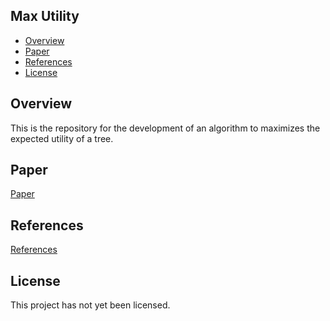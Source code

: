 ## Max Utility

- [Overview](#overview)
- [Paper](#paper)
- [References](#references)
- [License](#license)

<a name="overview"/></a>
## Overview
This is the repository for the development of an algorithm to maximizes the expected utility of a tree.

<a name="paper"/></a>
## Paper
[Paper](UtilityMaximization.pdf)
  
<a name="references"></a>
## References
[References](NOTICE.md)

<a name="license"></a>
## License
This project has not yet been licensed.
